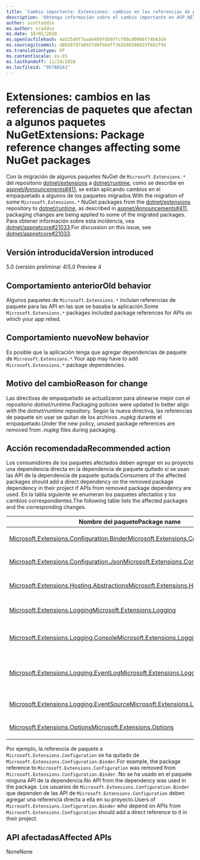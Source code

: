 ```yaml
---
title: 'Cambio importante: Extensiones: cambios en las referencias de paquetes que afectan a algunos paquetes NuGet'
description: 'Obtenga información sobre el cambio importante en ASP.NET Core 5.0 titulado Extensiones: cambios en las referencias de paquetes que afectan a algunos paquetes NuGet'
author: scottaddie
ms.author: scaddie
ms.date: 10/01/2020
ms.openlocfilehash: 4a525d9f7aad4409fd507fcf80c00968ff4b63d4
ms.sourcegitcommit: d8020797a6657d0fbbdff362b80300815f682f94
ms.translationtype: HT
ms.contentlocale: es-ES
ms.lasthandoff: 11/24/2020
ms.locfileid: "95760161"
---
```

# <a name="extensions-package-reference-changes-affecting-some-nuget-packages"></a><span data-ttu-id="5a7ca-103">Extensiones: cambios en las referencias de paquetes que afectan a algunos paquetes NuGet</span><span class="sxs-lookup"><span data-stu-id="5a7ca-103">Extensions: Package reference changes affecting some NuGet packages</span></span>

<span data-ttu-id="5a7ca-104">Con la migración de algunos paquetes NuGet de `Microsoft.Extensions.*` del repositorio [dotnet/extensions](https://github.com/dotnet/extensions) a [dotnet/runtime](https://github.com/dotnet/runtime), como se describe en [aspnet/Announcements#411](https://github.com/aspnet/Announcements/issues/411), se están aplicando cambios en el empaquetado a algunos de los paquetes migrados.</span><span class="sxs-lookup"><span data-stu-id="5a7ca-104">With the migration of some `Microsoft.Extensions.*` NuGet packages from the [dotnet/extensions](https://github.com/dotnet/extensions) repository to [dotnet/runtime](https://github.com/dotnet/runtime), as described in [aspnet/Announcements#411](https://github.com/aspnet/Announcements/issues/411), packaging changes are being applied to some of the migrated packages.</span></span> <span data-ttu-id="5a7ca-105">Para obtener información sobre esta incidencia, vea [dotnet/aspnetcore#21033](https://github.com/dotnet/aspnetcore/issues/21033).</span><span class="sxs-lookup"><span data-stu-id="5a7ca-105">For discussion on this issue, see [dotnet/aspnetcore#21033](https://github.com/dotnet/aspnetcore/issues/21033).</span></span>

## <a name="version-introduced"></a><span data-ttu-id="5a7ca-106">Versión introducida</span><span class="sxs-lookup"><span data-stu-id="5a7ca-106">Version introduced</span></span>

<span data-ttu-id="5a7ca-107">5.0 (versión preliminar 4)</span><span class="sxs-lookup"><span data-stu-id="5a7ca-107">5.0 Preview 4</span></span>

## <a name="old-behavior"></a><span data-ttu-id="5a7ca-108">Comportamiento anterior</span><span class="sxs-lookup"><span data-stu-id="5a7ca-108">Old behavior</span></span>

<span data-ttu-id="5a7ca-109">Algunos paquetes de `Microsoft.Extensions.*` incluían referencias de paquete para las API en las que se basaba la aplicación.</span><span class="sxs-lookup"><span data-stu-id="5a7ca-109">Some `Microsoft.Extensions.*` packages included package references for APIs on which your app relied.</span></span>

## <a name="new-behavior"></a><span data-ttu-id="5a7ca-110">Comportamiento nuevo</span><span class="sxs-lookup"><span data-stu-id="5a7ca-110">New behavior</span></span>

<span data-ttu-id="5a7ca-111">Es posible que la aplicación tenga que agregar dependencias de paquete de `Microsoft.Extensions.*`.</span><span class="sxs-lookup"><span data-stu-id="5a7ca-111">Your app may have to add `Microsoft.Extensions.*` package dependencies.</span></span>

## <a name="reason-for-change"></a><span data-ttu-id="5a7ca-112">Motivo del cambio</span><span class="sxs-lookup"><span data-stu-id="5a7ca-112">Reason for change</span></span>

<span data-ttu-id="5a7ca-113">Las directivas de empaquetado se actualizaron para alinearse mejor con el repositorio *dotnet/runtime*.</span><span class="sxs-lookup"><span data-stu-id="5a7ca-113">Packaging policies were updated to better align with the *dotnet/runtime* repository.</span></span> <span data-ttu-id="5a7ca-114">Según la nueva directiva, las referencias de paquete sin usar se quitan de los archivos *.nupkg* durante el empaquetado.</span><span class="sxs-lookup"><span data-stu-id="5a7ca-114">Under the new policy, unused package references are removed from *.nupkg* files during packaging.</span></span>

## <a name="recommended-action"></a><span data-ttu-id="5a7ca-115">Acción recomendada</span><span class="sxs-lookup"><span data-stu-id="5a7ca-115">Recommended action</span></span>

<span data-ttu-id="5a7ca-116">Los consumidores de los paquetes afectados deben agregar en su proyecto una dependencia directa en la dependencia de paquete quitado si se usan las API de la dependencia de paquete quitada.</span><span class="sxs-lookup"><span data-stu-id="5a7ca-116">Consumers of the affected packages should add a direct dependency on the removed package dependency in their project if APIs from removed package dependency are used.</span></span> <span data-ttu-id="5a7ca-117">En la tabla siguiente se enumeran los paquetes afectados y los cambios correspondientes.</span><span class="sxs-lookup"><span data-stu-id="5a7ca-117">The following table lists the affected packages and the corresponding changes.</span></span>

|<span data-ttu-id="5a7ca-118">Nombre del paquete</span><span class="sxs-lookup"><span data-stu-id="5a7ca-118">Package name</span></span>|<span data-ttu-id="5a7ca-119">Descripción del cambio</span><span class="sxs-lookup"><span data-stu-id="5a7ca-119">Change description</span></span>|
|------------|------------------|
|[<span data-ttu-id="5a7ca-120">Microsoft.Extensions.Configuration.Binder</span><span class="sxs-lookup"><span data-stu-id="5a7ca-120">Microsoft.Extensions.Configuration.Binder</span></span>](https://nuget.org/packages/Microsoft.Extensions.Configuration.Binder)|<span data-ttu-id="5a7ca-121">Se ha quitado la referencia a `Microsoft.Extensions.Configuration`.</span><span class="sxs-lookup"><span data-stu-id="5a7ca-121">Removed reference to `Microsoft.Extensions.Configuration`</span></span>|
|[<span data-ttu-id="5a7ca-122">Microsoft.Extensions.Configuration.Json</span><span class="sxs-lookup"><span data-stu-id="5a7ca-122">Microsoft.Extensions.Configuration.Json</span></span>](https://nuget.org/packages/Microsoft.Extensions.Configuration.Json)    |<span data-ttu-id="5a7ca-123">Se ha quitado la referencia a `System.Threading.Tasks.Extensions`.</span><span class="sxs-lookup"><span data-stu-id="5a7ca-123">Removed reference to `System.Threading.Tasks.Extensions`</span></span>|
|[<span data-ttu-id="5a7ca-124">Microsoft.Extensions.Hosting.Abstractions</span><span class="sxs-lookup"><span data-stu-id="5a7ca-124">Microsoft.Extensions.Hosting.Abstractions</span></span>](https://nuget.org/packages/Microsoft.Extensions.Hosting.Abstractions)|<span data-ttu-id="5a7ca-125">Se ha quitado la referencia a `Microsoft.Extensions.Logging.Abstractions`.</span><span class="sxs-lookup"><span data-stu-id="5a7ca-125">Removed reference to `Microsoft.Extensions.Logging.Abstractions`</span></span>|
|[<span data-ttu-id="5a7ca-126">Microsoft.Extensions.Logging</span><span class="sxs-lookup"><span data-stu-id="5a7ca-126">Microsoft.Extensions.Logging</span></span>](https://nuget.org/packages/Microsoft.Extensions.Logging)                          |<span data-ttu-id="5a7ca-127">Se ha quitado la referencia a `Microsoft.Extensions.Configuration.Binder`.</span><span class="sxs-lookup"><span data-stu-id="5a7ca-127">Removed reference to `Microsoft.Extensions.Configuration.Binder`</span></span>|
|[<span data-ttu-id="5a7ca-128">Microsoft.Extensions.Logging.Console</span><span class="sxs-lookup"><span data-stu-id="5a7ca-128">Microsoft.Extensions.Logging.Console</span></span>](https://nuget.org/packages/Microsoft.Extensions.Logging.Console)          |<span data-ttu-id="5a7ca-129">Se ha quitado la referencia a `Microsoft.Extensions.Configuration.Abstractions`.</span><span class="sxs-lookup"><span data-stu-id="5a7ca-129">Removed reference to `Microsoft.Extensions.Configuration.Abstractions`</span></span>|
|[<span data-ttu-id="5a7ca-130">Microsoft.Extensions.Logging.EventLog</span><span class="sxs-lookup"><span data-stu-id="5a7ca-130">Microsoft.Extensions.Logging.EventLog</span></span>](https://nuget.org/packages/Microsoft.Extensions.Logging.EventLog)        |<span data-ttu-id="5a7ca-131">Se ha quitado la referencia a `System.Diagnostics.EventLog` para el moniker de la plataforma de destino de .NET Framework 4.6.1.</span><span class="sxs-lookup"><span data-stu-id="5a7ca-131">Removed reference to `System.Diagnostics.EventLog` for the .NET Framework 4.6.1 target framework moniker</span></span>|
|[<span data-ttu-id="5a7ca-132">Microsoft.Extensions.Logging.EventSource</span><span class="sxs-lookup"><span data-stu-id="5a7ca-132">Microsoft.Extensions.Logging.EventSource</span></span>](https://nuget.org/packages/Microsoft.Extensions.Logging.EventSource)  |<span data-ttu-id="5a7ca-133">Se ha quitado la referencia a `System.Threading.Tasks.Extensions`.</span><span class="sxs-lookup"><span data-stu-id="5a7ca-133">Removed reference to `System.Threading.Tasks.Extensions`</span></span>|
|[<span data-ttu-id="5a7ca-134">Microsoft.Extensions.Options</span><span class="sxs-lookup"><span data-stu-id="5a7ca-134">Microsoft.Extensions.Options</span></span>](https://nuget.org/packages/Microsoft.Extensions.Options)                          |<span data-ttu-id="5a7ca-135">Se ha quitado la referencia a `System.ComponentModel.Annotations`.</span><span class="sxs-lookup"><span data-stu-id="5a7ca-135">Removed reference to `System.ComponentModel.Annotations`</span></span>|

<span data-ttu-id="5a7ca-136">Por ejemplo, la referencia de paquete a `Microsoft.Extensions.Configuration` se ha quitado de `Microsoft.Extensions.Configuration.Binder`.</span><span class="sxs-lookup"><span data-stu-id="5a7ca-136">For example, the package reference to `Microsoft.Extensions.Configuration` was removed from `Microsoft.Extensions.Configuration.Binder`.</span></span> <span data-ttu-id="5a7ca-137">No se ha usado en el paquete ninguna API de la dependencia.</span><span class="sxs-lookup"><span data-stu-id="5a7ca-137">No API from the dependency was used in the package.</span></span> <span data-ttu-id="5a7ca-138">Los usuarios de `Microsoft.Extensions.Configuration.Binder` que dependen de las API de `Microsoft.Extensions.Configuration` deben agregar una referencia directa a ella en su proyecto.</span><span class="sxs-lookup"><span data-stu-id="5a7ca-138">Users of `Microsoft.Extensions.Configuration.Binder` who depend on APIs from `Microsoft.Extensions.Configuration` should add a direct reference to it in their project.</span></span>

## <a name="affected-apis"></a><span data-ttu-id="5a7ca-139">API afectadas</span><span class="sxs-lookup"><span data-stu-id="5a7ca-139">Affected APIs</span></span>

<span data-ttu-id="5a7ca-140">None</span><span class="sxs-lookup"><span data-stu-id="5a7ca-140">None</span></span>

<!--

### Category

ASP.NET Core

### Affected APIs

Not detectable via API analysis

-->
